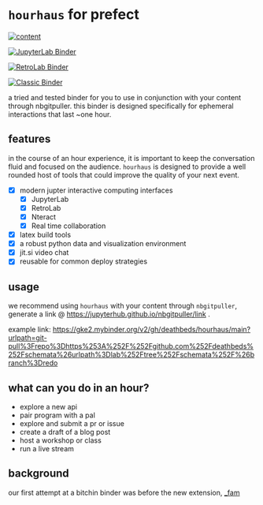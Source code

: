 # `hourhaus` for prefect

[![content](https://img.shields.io/badge/⁉️-prefect%20example-orange)](https://gke2.mybinder.org/v2/gh/deathbeds/hourhaus/prefect-environment?urlpath=git-pull%3Frepo%3Dhttps%253A%252F%252Fgithub.com%252Fpeytondmurray%252Fblog-up-and-running-with-prefect%26urlpath%3Dlab%252Ftree%252Fblog-up-and-running-with-prefect%252F%26branch%3Dmain)

[![JupyterLab Binder](https://mybinder.org/badge_logo.svg)](https://mybinder.org/v2/gh/deathbeds/hourhaus/prefect-environment?urlpath=lab)

[![RetroLab Binder](https://img.shields.io/badge/%F0%9F%8C%85-retro-yellow)](https://mybinder.org/v2/gh/deathbeds/hourhaus/prefect-environment?urlpath=retro)

[![Classic Binder](https://img.shields.io/badge/🏚️-classic-orange)](https://mybinder.org/v2/gh/deathbeds/hourhaus/prefect-environment)

a tried and tested binder for you to use in conjunction with your content through nbgitpuller. this binder is designed specifically for ephemeral interactions that last ~one hour.

## features

in the course of an hour experience, it is important to keep the conversation fluid and focused on the audience. `hourhaus` is designed to provide a well rounded host of tools that could improve the quality of your next event.

- [x] modern jupter interactive computing interfaces
    - [x] JupyterLab
    - [x] RetroLab
    - [x] Nteract
    - [x] Real time collaboration

- [x] latex build tools
- [x] a robust python data and visualization environment
- [x] jit.si video chat
- [x] reusable for common deploy strategies

## usage

we recommend using `hourhaus` with your content through `nbgitpuller`, generate a link @ https://jupyterhub.github.io/nbgitpuller/link .

example link: https://gke2.mybinder.org/v2/gh/deathbeds/hourhaus/main?urlpath=git-pull%3Frepo%3Dhttps%253A%252F%252Fgithub.com%252Fdeathbeds%252Fschemata%26urlpath%3Dlab%252Ftree%252Fschemata%252F%26branch%3Dredo

## what can you do in an hour?

* explore a new api
* pair program with a pal
* explore and submit a pr or issue
* create a draft of a blog post
* host a workshop or class
* run a live stream

## background

our first attempt at a bitchin binder was before the new extension, [_fam](https://github.com/deathbeds/_fam)
